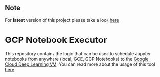 ## Note
For **latest** version of this project please take a look [here](https://github.com/GoogleCloudPlatform/ai-platform-samples/tree/master/notebooks/tools/gcp-notebook-executor)

# GCP Notebook Executor
This repository contains the logic that can be used to schedule Jupyter notebooks from anywhere (local, GCE, GCP Notebooks) to the [Google Cloud Deep Learning VM](https://cloud.google.com/deep-learning-vm/). You can read more about the usage of this tool [here](https://blog.kovalevskyi.com/gcp-notebook-executor-v0-1-2-8e37abd6fae1).
